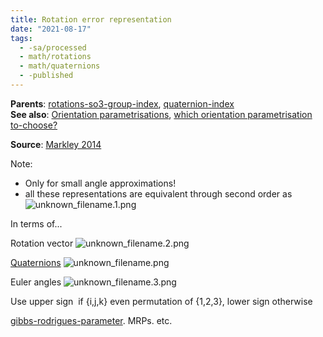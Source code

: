 ```yaml
---
title: Rotation error representation
date: "2021-08-17"
tags:
  - -sa/processed
  - math/rotations
  - math/quaternions
  - -published
---
```


**Parents**: [rotations-so3-group-index](math/rotations/rotations-so3-group-index.md), [quaternion-index](math/rotations/quaternion-index.md)  
**See also**: [Orientation parametrisations](orientation-parametrisations.md), [which orientation parametrisation to-choose?](math/rotations/20.4-which-orientation-parametrisation.md)

**Source**: [Markley 2014](bibliography/markley-2014.md)

Note:

*   Only for small angle approximations!
*   all these representations are equivalent through second order as
    ![unknown_filename.1.png](studienarbeit/_resources/Rotation_error_representation.resources/unknown_filename.1.png)
    

In terms of...

Rotation vector
![unknown_filename.2.png](studienarbeit/_resources/Rotation_error_representation.resources/unknown_filename.2.png)

[Quaternions](math/rotations/unit-quaternions.md)
![unknown_filename.png](studienarbeit/_resources/Rotation_error_representation.resources/unknown_filename.png)

Euler angles
![unknown_filename.3.png](studienarbeit/_resources/Rotation_error_representation.resources/unknown_filename.3.png)

Use upper sign  if {i,j,k} even permutation of {1,2,3}, lower sign otherwise

[gibbs-rodrigues-parameter](math/rotations/gibbs-rodrigues-parameter.md). MRPs. etc.

